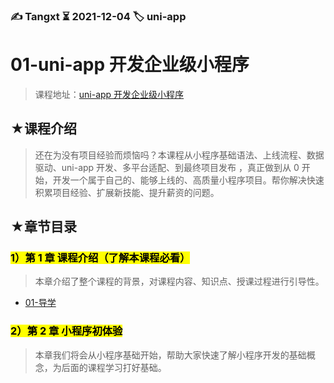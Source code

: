 ### ✍️ Tangxt ⏳ 2021-12-04 🏷️ uni-app

# 01-uni-app 开发企业级小程序

> 课程地址：[uni-app 开发企业级小程序](https://coding.imooc.com/class/521.html)

## ★课程介绍

> 还在为没有项目经验而烦恼吗？本课程从小程序基础语法、上线流程、数据驱动、uni-app 开发、多平台适配、到最终项目发布 ，真正做到从 0 开始，开发一个属于自己的、能够上线的、高质量小程序项目。帮你解决快速积累项目经验、扩展新技能、提升薪资的问题。

## ★章节目录

### <mark>1）第 1 章 课程介绍（了解本课程必看）</mark>

> 本章介绍了整个课程的背景，对课程内容、知识点、授课过程进行引导性。

- [01-导学](./01.md)

### <mark>2）第 2 章 小程序初体验</mark>

> 本章我们将会从小程序基础开始，帮助大家快速了解小程序开发的基础概念，为后面的课程学习打好基础。
